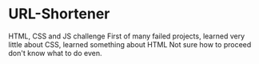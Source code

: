 # URL-Shortener
HTML, CSS and JS challenge
First of many failed projects, learned very little about CSS, learned something about HTML
Not sure how to proceed don't know what to do even.